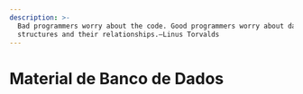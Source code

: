 ```yaml
---
description: >-
  Bad programmers worry about the code. Good programmers worry about data
  structures and their relationships.—Linus Torvalds
---
```


# Material de Banco de Dados

